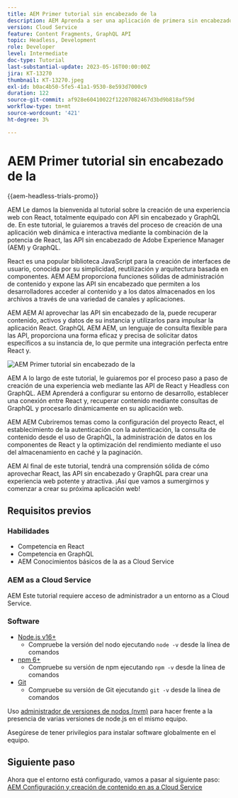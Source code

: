 ```yaml
---
title: AEM Primer tutorial sin encabezado de la
description: AEM Aprenda a ser una aplicación de primera sin encabezado para la aplicación de la.
version: Cloud Service
feature: Content Fragments, GraphQL API
topic: Headless, Development
role: Developer
level: Intermediate
doc-type: Tutorial
last-substantial-update: 2023-05-16T00:00:00Z
jira: KT-13270
thumbnail: KT-13270.jpeg
exl-id: b0ac4b50-5fe5-41a1-9530-8e593d7000c9
duration: 122
source-git-commit: af928e60410022f12207082467d3bd9b818af59d
workflow-type: tm+mt
source-wordcount: '421'
ht-degree: 3%

---
```


# AEM Primer tutorial sin encabezado de la

{{aem-headless-trials-promo}}

AEM Le damos la bienvenida al tutorial sobre la creación de una experiencia web con React, totalmente equipado con API sin encabezado y GraphQL de. En este tutorial, le guiaremos a través del proceso de creación de una aplicación web dinámica e interactiva mediante la combinación de la potencia de React, las API sin encabezado de Adobe Experience Manager (AEM) y GraphQL.

React es una popular biblioteca JavaScript para la creación de interfaces de usuario, conocida por su simplicidad, reutilización y arquitectura basada en componentes. AEM AEM proporciona funciones sólidas de administración de contenido y expone las API sin encabezado que permiten a los desarrolladores acceder al contenido y a los datos almacenados en los archivos a través de una variedad de canales y aplicaciones.

AEM AEM Al aprovechar las API sin encabezado de la, puede recuperar contenido, activos y datos de su instancia y utilizarlos para impulsar la aplicación React. GraphQL AEM AEM, un lenguaje de consulta flexible para las API, proporciona una forma eficaz y precisa de solicitar datos específicos a su instancia de, lo que permite una integración perfecta entre React y.

![AEM Primer tutorial sin encabezado de la](./assets/overview/overview.png)

AEM A lo largo de este tutorial, le guiaremos por el proceso paso a paso de creación de una experiencia web mediante las API de React y Headless con GraphQL. AEM Aprenderá a configurar su entorno de desarrollo, establecer una conexión entre React y, recuperar contenido mediante consultas de GraphQL y procesarlo dinámicamente en su aplicación web.

AEM AEM Cubriremos temas como la configuración del proyecto React, el establecimiento de la autenticación con la autenticación, la consulta de contenido desde el uso de GraphQL, la administración de datos en los componentes de React y la optimización del rendimiento mediante el uso del almacenamiento en caché y la paginación.

AEM Al final de este tutorial, tendrá una comprensión sólida de cómo aprovechar React, las API sin encabezado y GraphQL para crear una experiencia web potente y atractiva. ¡Así que vamos a sumergirnos y comenzar a crear su próxima aplicación web!

## Requisitos previos

### Habilidades

+ Competencia en React
+ Competencia en GraphQL
+ AEM Conocimientos básicos de la as a Cloud Service

### AEM as a Cloud Service

AEM Este tutorial requiere acceso de administrador a un entorno as a Cloud Service.

### Software

+ [Node.js v16+](https://nodejs.org/en/)
   + Compruebe la versión del nodo ejecutando `node -v` desde la línea de comandos
+ [npm 6+](https://www.npmjs.com/)
   + Compruebe su versión de npm ejecutando `npm -v` desde la línea de comandos
+ [Git](https://git-scm.com/)
   + Compruebe su versión de Git ejecutando `git -v` desde la línea de comandos

Uso [administrador de versiones de nodos (nvm)](https://github.com/nvm-sh/nvm) para hacer frente a la presencia de varias versiones de node.js en el mismo equipo.

Asegúrese de tener privilegios para instalar software globalmente en el equipo.

## Siguiente paso

Ahora que el entorno está configurado, vamos a pasar al siguiente paso: [AEM Configuración y creación de contenido en as a Cloud Service](./1-content-modeling.md)
